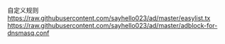 自定义规则
https://raw.githubusercontent.com/sayhello023/ad/master/easylist.tx
https://raw.githubusercontent.com/sayhello023/ad/master/adblock-for-dnsmasq.conf
